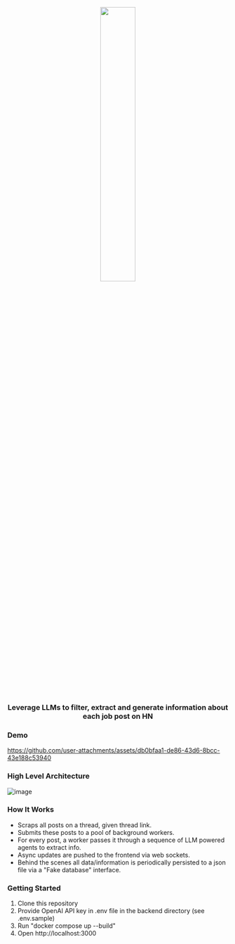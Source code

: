 <p align="center" width=10%>

<img src="https://github.com/user-attachments/assets/df3a2dbb-69aa-4185-88aa-19ec02957e0d" width="40%">
  
</p>


<h3 align="center">
  Leverage LLMs to filter, extract and generate information about each job post on HN  
</h3>


<p align="center" width=50%>
  




### Demo
https://github.com/user-attachments/assets/db0bfaa1-de86-43d6-8bcc-43e188c53940




### High Level Architecture
![image](https://github.com/user-attachments/assets/829ffcfa-a703-4905-b0e8-8f01224bd404)



### How It Works
- Scraps all posts on a thread, given thread link.
- Submits these posts to a pool of background workers.
- For every post, a worker passes it through a sequence of LLM powered agents to extract info.
- Async updates are pushed to the frontend via web sockets.
- Behind the scenes all data/information is periodically persisted to a json file via a "Fake database" interface.



### Getting Started
1) Clone this repository
2) Provide OpenAI API key in .env file in the backend directory (see .env.sample)
3) Run "docker compose up --build"
4) Open http://localhost:3000 

